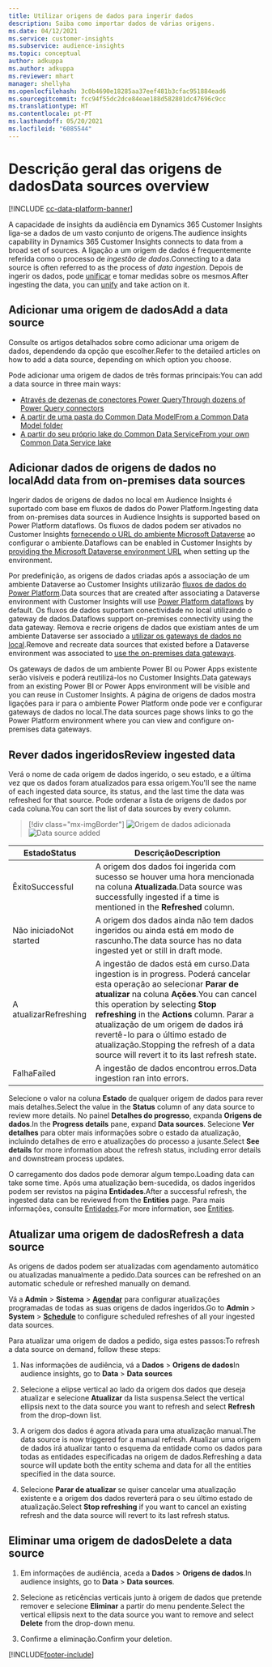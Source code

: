 ```yaml
---
title: Utilizar origens de dados para ingerir dados
description: Saiba como importar dados de várias origens.
ms.date: 04/12/2021
ms.service: customer-insights
ms.subservice: audience-insights
ms.topic: conceptual
author: adkuppa
ms.author: adkuppa
ms.reviewer: mhart
manager: shellyha
ms.openlocfilehash: 3c0b4690e18285aa37eef481b3cfac951884ead6
ms.sourcegitcommit: fcc94f55dc2dce84eae188d582801dc47696c9cc
ms.translationtype: HT
ms.contentlocale: pt-PT
ms.lasthandoff: 05/20/2021
ms.locfileid: "6085544"
---
```

# <a name="data-sources-overview"></a><span data-ttu-id="34a4b-103">Descrição geral das origens de dados</span><span class="sxs-lookup"><span data-stu-id="34a4b-103">Data sources overview</span></span>

[!INCLUDE [cc-data-platform-banner](../includes/cc-data-platform-banner.md)]

<span data-ttu-id="34a4b-104">A capacidade de insights da audiência em Dynamics 365 Customer Insights liga-se a dados de um vasto conjunto de origens.</span><span class="sxs-lookup"><span data-stu-id="34a4b-104">The audience insights capability in Dynamics 365 Customer Insights connects to data from a broad set of sources.</span></span> <span data-ttu-id="34a4b-105">A ligação a um origem de dados é frequentemente referida como o processo de *ingestão de dados*.</span><span class="sxs-lookup"><span data-stu-id="34a4b-105">Connecting to a data source is often referred to as the process of *data ingestion*.</span></span> <span data-ttu-id="34a4b-106">Depois de ingerir os dados, pode [unificar](data-unification.md) e tomar medidas sobre os mesmos.</span><span class="sxs-lookup"><span data-stu-id="34a4b-106">After ingesting the data, you can [unify](data-unification.md) and take action on it.</span></span>

## <a name="add-a-data-source"></a><span data-ttu-id="34a4b-107">Adicionar uma origem de dados</span><span class="sxs-lookup"><span data-stu-id="34a4b-107">Add a data source</span></span>

<span data-ttu-id="34a4b-108">Consulte os artigos detalhados sobre como adicionar uma origem de dados, dependendo da opção que escolher.</span><span class="sxs-lookup"><span data-stu-id="34a4b-108">Refer to the detailed articles on how to add a data source, depending on which option you choose.</span></span>

<span data-ttu-id="34a4b-109">Pode adicionar uma origem de dados de três formas principais:</span><span class="sxs-lookup"><span data-stu-id="34a4b-109">You can add a data source in three main ways:</span></span>

- [<span data-ttu-id="34a4b-110">Através de dezenas de conectores Power Query</span><span class="sxs-lookup"><span data-stu-id="34a4b-110">Through dozens of Power Query connectors</span></span>](connect-power-query.md)
- [<span data-ttu-id="34a4b-111">A partir de uma pasta do Common Data Model</span><span class="sxs-lookup"><span data-stu-id="34a4b-111">From a Common Data Model folder</span></span>](connect-common-data-model.md)
- [<span data-ttu-id="34a4b-112">A partir do seu próprio lake do Common Data Service</span><span class="sxs-lookup"><span data-stu-id="34a4b-112">From your own Common Data Service lake</span></span>](connect-common-data-service-lake.md)

## <a name="add-data-from-on-premises-data-sources"></a><span data-ttu-id="34a4b-113">Adicionar dados de origens de dados no local</span><span class="sxs-lookup"><span data-stu-id="34a4b-113">Add data from on-premises data sources</span></span>

<span data-ttu-id="34a4b-114">Ingerir dados de origens de dados no local em Audience Insights é suportado com base em fluxos de dados do Power Platform.</span><span class="sxs-lookup"><span data-stu-id="34a4b-114">Ingesting data from on-premises data sources in Audience Insights is supported based on Power Platform dataflows.</span></span> <span data-ttu-id="34a4b-115">Os fluxos de dados podem ser ativados no Customer Insights [fornecendo o URL do ambiente Microsoft Dataverse](manage-environments.md#create-an-environment-in-an-existing-organization) ao configurar o ambiente.</span><span class="sxs-lookup"><span data-stu-id="34a4b-115">Dataflows can be enabled in Customer Insights by [providing the Microsoft Dataverse environment URL](manage-environments.md#create-an-environment-in-an-existing-organization) when setting up the environment.</span></span>

<span data-ttu-id="34a4b-116">Por predefinição, as origens de dados criadas após a associação de um ambiente Dataverse ao Customer Insights utilizarão [fluxos de dados do Power Platform](/power-query/dataflows/overview-dataflows-across-power-platform-dynamics-365).</span><span class="sxs-lookup"><span data-stu-id="34a4b-116">Data sources that are created after associating a Dataverse environment with Customer Insights will use [Power Platform dataflows](/power-query/dataflows/overview-dataflows-across-power-platform-dynamics-365) by default.</span></span> <span data-ttu-id="34a4b-117">Os fluxos de dados suportam conectividade no local utilizando o gateway de dados.</span><span class="sxs-lookup"><span data-stu-id="34a4b-117">Dataflows support on-premises connectivity using the data gateway.</span></span> <span data-ttu-id="34a4b-118">Remova e recrie origens de dados que existiam antes de um ambiente Dataverse ser associado a [utilizar os gateways de dados no local](/powerapps/maker/data-platform/using-dataflows-with-on-premises-data.md).</span><span class="sxs-lookup"><span data-stu-id="34a4b-118">Remove and recreate data sources that existed before a Dataverse environment was associated to [use the on-premises data gateways](/powerapps/maker/data-platform/using-dataflows-with-on-premises-data.md).</span></span>

<span data-ttu-id="34a4b-119">Os gateways de dados de um ambiente Power BI ou Power Apps existente serão visíveis e poderá reutilizá-los no Customer Insights.</span><span class="sxs-lookup"><span data-stu-id="34a4b-119">Data gateways from an existing Power BI or Power Apps environment will be visible and you can reuse in Customer Insights.</span></span> <span data-ttu-id="34a4b-120">A página de origens de dados mostra ligações para ir para o ambiente Power Platform onde pode ver e configurar gateways de dados no local.</span><span class="sxs-lookup"><span data-stu-id="34a4b-120">The data sources page shows links to go the Power Platform environment where you can view and configure on-premises data gateways.</span></span>

## <a name="review-ingested-data"></a><span data-ttu-id="34a4b-121">Rever dados ingeridos</span><span class="sxs-lookup"><span data-stu-id="34a4b-121">Review ingested data</span></span>

<span data-ttu-id="34a4b-122">Verá o nome de cada origem de dados ingerido, o seu estado, e a última vez que os dados foram atualizados para essa origem.</span><span class="sxs-lookup"><span data-stu-id="34a4b-122">You'll see the name of each ingested data source, its status, and the last time the data was refreshed for that source.</span></span> <span data-ttu-id="34a4b-123">Pode ordenar a lista de origens de dados por cada coluna.</span><span class="sxs-lookup"><span data-stu-id="34a4b-123">You can sort the list of data sources by every column.</span></span>

> [!div class="mx-imgBorder"]
> <span data-ttu-id="34a4b-124">![Origem de dados adicionada](media/configure-data-datasource-added.png "Origem de dados adicionada")</span><span class="sxs-lookup"><span data-stu-id="34a4b-124">![Data source added](media/configure-data-datasource-added.png "Data source added")</span></span>

|<span data-ttu-id="34a4b-125">Estado</span><span class="sxs-lookup"><span data-stu-id="34a4b-125">Status</span></span>  |<span data-ttu-id="34a4b-126">Descrição</span><span class="sxs-lookup"><span data-stu-id="34a4b-126">Description</span></span>  |
|---------|---------|
|<span data-ttu-id="34a4b-127">Êxito</span><span class="sxs-lookup"><span data-stu-id="34a4b-127">Successful</span></span>   |<span data-ttu-id="34a4b-128">A origem dos dados foi ingerida com sucesso se houver uma hora mencionada na coluna **Atualizada**.</span><span class="sxs-lookup"><span data-stu-id="34a4b-128">Data source was successfully ingested if a time is mentioned in the **Refreshed** column.</span></span>
|<span data-ttu-id="34a4b-129">Não iniciado</span><span class="sxs-lookup"><span data-stu-id="34a4b-129">Not started</span></span>   |<span data-ttu-id="34a4b-130">A origem dos dados ainda não tem dados ingeridos ou ainda está em modo de rascunho.</span><span class="sxs-lookup"><span data-stu-id="34a4b-130">The data source has no data ingested yet or still in draft mode.</span></span>         |
|<span data-ttu-id="34a4b-131">A atualizar</span><span class="sxs-lookup"><span data-stu-id="34a4b-131">Refreshing</span></span>    |<span data-ttu-id="34a4b-132">A ingestão de dados está em curso.</span><span class="sxs-lookup"><span data-stu-id="34a4b-132">Data ingestion is in progress.</span></span> <span data-ttu-id="34a4b-133">Poderá cancelar esta operação ao selecionar **Parar de atualizar** na coluna **Ações**.</span><span class="sxs-lookup"><span data-stu-id="34a4b-133">You can cancel this operation by selecting **Stop refreshing** in the **Actions** column.</span></span> <span data-ttu-id="34a4b-134">Parar a atualização de um origem de dados irá revertê-lo para o último estado de atualização.</span><span class="sxs-lookup"><span data-stu-id="34a4b-134">Stopping the refresh of a data source will revert it to its last refresh state.</span></span>       |
|<span data-ttu-id="34a4b-135">Falha</span><span class="sxs-lookup"><span data-stu-id="34a4b-135">Failed</span></span>     |<span data-ttu-id="34a4b-136">A ingestão de dados encontrou erros.</span><span class="sxs-lookup"><span data-stu-id="34a4b-136">Data ingestion ran into errors.</span></span>         |

<span data-ttu-id="34a4b-137">Selecione o valor na coluna **Estado** de qualquer origem de dados para rever mais detalhes.</span><span class="sxs-lookup"><span data-stu-id="34a4b-137">Select the value in the **Status** column of any data source to review more details.</span></span> <span data-ttu-id="34a4b-138">No painel **Detalhes do progresso**, expanda **Origens de dados**.</span><span class="sxs-lookup"><span data-stu-id="34a4b-138">In the **Progress details** pane, expand **Data sources**.</span></span> <span data-ttu-id="34a4b-139">Selecione **Ver detalhes** para obter mais informações sobre o estado da atualização, incluindo detalhes de erro e atualizações do processo a jusante.</span><span class="sxs-lookup"><span data-stu-id="34a4b-139">Select **See details** for more information about the refresh status, including error details and downstream process updates.</span></span>

<span data-ttu-id="34a4b-140">O carregamento dos dados pode demorar algum tempo.</span><span class="sxs-lookup"><span data-stu-id="34a4b-140">Loading data can take some time.</span></span> <span data-ttu-id="34a4b-141">Após uma atualização bem-sucedida, os dados ingeridos podem ser revistos na página **Entidades**.</span><span class="sxs-lookup"><span data-stu-id="34a4b-141">After a successful refresh, the ingested data can be reviewed from the **Entities** page.</span></span> <span data-ttu-id="34a4b-142">Para mais informações, consulte [Entidades](entities.md).</span><span class="sxs-lookup"><span data-stu-id="34a4b-142">For more information, see [Entities](entities.md).</span></span>

## <a name="refresh-a-data-source"></a><span data-ttu-id="34a4b-143">Atualizar uma origem de dados</span><span class="sxs-lookup"><span data-stu-id="34a4b-143">Refresh a data source</span></span>

<span data-ttu-id="34a4b-144">As origens de dados podem ser atualizadas com agendamento automático ou atualizadas manualmente a pedido.</span><span class="sxs-lookup"><span data-stu-id="34a4b-144">Data sources can be refreshed on an automatic schedule or refreshed manually on demand.</span></span> 

<span data-ttu-id="34a4b-145">Vá a **Admin** > **Sistema** > [**Agendar**](system.md#schedule-tab) para configurar atualizações programadas de todas as suas origens de dados ingeridos.</span><span class="sxs-lookup"><span data-stu-id="34a4b-145">Go to **Admin** > **System** > [**Schedule**](system.md#schedule-tab) to configure scheduled refreshes of all your ingested data sources.</span></span>

<span data-ttu-id="34a4b-146">Para atualizar uma origem de dados a pedido, siga estes passos:</span><span class="sxs-lookup"><span data-stu-id="34a4b-146">To refresh a data source on demand, follow these steps:</span></span>

1. <span data-ttu-id="34a4b-147">Nas informações de audiência, vá a **Dados** > **Origens de dados**</span><span class="sxs-lookup"><span data-stu-id="34a4b-147">In audience insights, go to **Data** > **Data sources**</span></span>

2. <span data-ttu-id="34a4b-148">Selecione a elipse vertical ao lado da origem dos dados que deseja atualizar e selecione **Atualizar** da lista suspensa.</span><span class="sxs-lookup"><span data-stu-id="34a4b-148">Select the vertical ellipsis next to the data source you want to refresh and select **Refresh** from the drop-down list.</span></span>

3. <span data-ttu-id="34a4b-149">A origem dos dados é agora ativada para uma atualização manual.</span><span class="sxs-lookup"><span data-stu-id="34a4b-149">The data source is now triggered for a manual refresh.</span></span> <span data-ttu-id="34a4b-150">Atualizar uma origem de dados irá atualizar tanto o esquema da entidade como os dados para todas as entidades especificadas na origem de dados.</span><span class="sxs-lookup"><span data-stu-id="34a4b-150">Refreshing a data source will update both the entity schema and data for all the entities specified in the data source.</span></span>

4. <span data-ttu-id="34a4b-151">Selecione **Parar de atualizar** se quiser cancelar uma atualização existente e a origem dos dados reverterá para o seu último estado de atualização.</span><span class="sxs-lookup"><span data-stu-id="34a4b-151">Select **Stop refreshing** if you want to cancel an existing refresh and the data source will revert to its last refresh status.</span></span>

## <a name="delete-a-data-source"></a><span data-ttu-id="34a4b-152">Eliminar uma origem de dados</span><span class="sxs-lookup"><span data-stu-id="34a4b-152">Delete a data source</span></span>

1. <span data-ttu-id="34a4b-153">Em informações de audiência, aceda a **Dados** > **Origens de dados**.</span><span class="sxs-lookup"><span data-stu-id="34a4b-153">In audience insights, go to **Data** > **Data sources**.</span></span>

2. <span data-ttu-id="34a4b-154">Selecione as reticências verticais junto à origem de dados que pretende remover e selecione **Eliminar** a partir do menu pendente.</span><span class="sxs-lookup"><span data-stu-id="34a4b-154">Select the vertical ellipsis next to the data source you want to remove and select **Delete** from the drop-down menu.</span></span>

3. <span data-ttu-id="34a4b-155">Confirme a eliminação.</span><span class="sxs-lookup"><span data-stu-id="34a4b-155">Confirm your deletion.</span></span>


[!INCLUDE[footer-include](../includes/footer-banner.md)]
